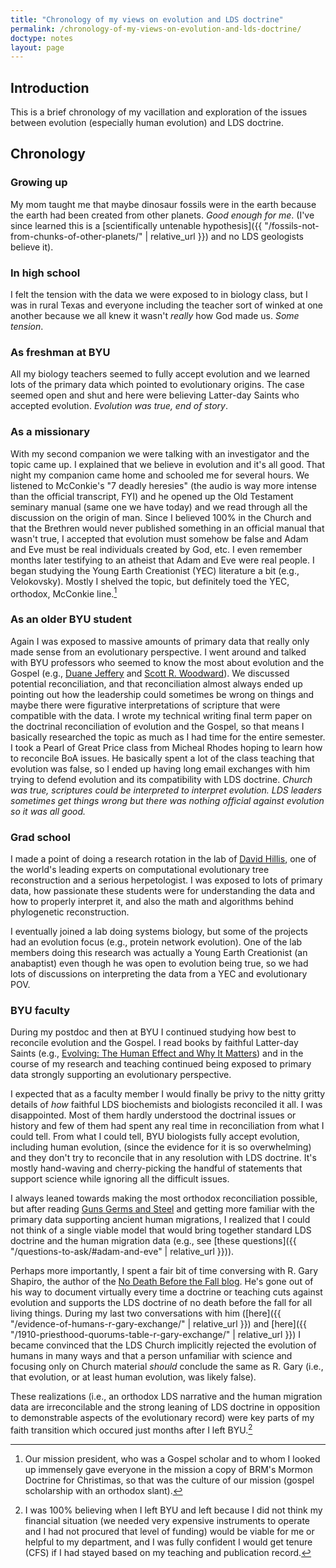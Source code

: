 ```yaml
---
title: "Chronology of my views on evolution and LDS doctrine"
permalink: /chronology-of-my-views-on-evolution-and-lds-doctrine/
doctype: notes
layout: page
---
```


## Introduction

This is a brief chronology of my vacillation and exploration of the issues between evolution (especially human evolution) and LDS doctrine.

## Chronology

### Growing up

My mom taught me that maybe dinosaur fossils were in the earth because the earth had been created from other planets.  *Good enough for me*.  (I've since learned this is a [scientifically untenable hypothesis]({{ "/fossils-not-from-chunks-of-other-planets/" | relative_url }}) and no LDS geologists believe it).

### In high school

I felt the tension with the data we were exposed to in biology class, but I was in rural Texas and everyone including the teacher sort of winked at one another because we all knew it wasn't *really* how God made us.  *Some tension*.

### As freshman at BYU

All my biology teachers seemed to fully accept evolution and we learned lots of the primary data which pointed to evolutionary origins.  The case seemed open and shut and here were believing Latter-day Saints who accepted evolution.  *Evolution was true, end of story*.

### As a missionary

With my second companion we were talking with an investigator and the topic came up.  I explained that we believe in evolution and it's all good.  That night my companion came home and schooled me for several hours.  We listened to McConkie's "7 deadly heresies" (the audio is way more intense than the official transcript, FYI) and he opened up the Old Testament seminary manual (same one we have today) and we read through all the discussion on the origin of man.  Since I believed 100% in the Church and that the Brethren would never published something in an official manual that wasn't true, I accepted that evolution must somehow be false and Adam and Eve must be real individuals created by God, etc.  I even remember months later testifying to an atheist that Adam and Eve were real people.  I began studying the Young Earth Creationist (YEC) literature a bit (e.g., Velokovsky).  Mostly I shelved the topic, but definitely toed the YEC, orthodox, McConkie line.[^mcconkie]

### As an older BYU student

Again I was exposed to massive amounts of primary data that really only made sense from an evolutionary perspective.  I went around and talked with BYU professors who seemed to know the most about evolution and the Gospel (e.g., [Duane Jeffery](https://emp.byui.edu/griffithjo/bs100_files/Seers.htm) and [Scott R. Woodward](https://www.researchgate.net/profile/Scott_Woodward3)).  We discussed potential reconciliation, and that reconciliation almost always ended up pointing out how the leadership could sometimes be wrong on things and maybe there were figurative interpretations of scripture that were compatible with the data.  I wrote my technical writing final term paper on the doctrinal reconciliation of evolution and the Gospel, so that means I basically researched the topic as much as I had time for the entire semester.  I took a Pearl of Great Price class from Micheal Rhodes hoping to learn how to reconcile BoA issues.  He basically spent a lot of the class teaching that evolution was false, so I ended up having long email exchanges with him trying to defend evolution and its compatibility with LDS doctrine.  *Church was true, scriptures could be interpreted to interpret evolution.  LDS leaders sometimes get things wrong but there was nothing official against evolution so it was all good.*

### Grad school

I made a point of doing a research rotation in the lab of [David Hillis](https://en.wikipedia.org/wiki/David_Hillis), one of the world's leading experts on computational evolutionary tree reconstruction and a serious herpetologist.  I was exposed to lots of primary data, how passionate these students were for understanding the data and how to properly interpret it, and also the math and algorithms behind phylogenetic reconstruction.

I eventually joined a lab doing systems biology, but some of the projects had an evolution focus (e.g., protein network evolution).  One of the lab members doing this research was actually a Young Earth Creationist (an anabaptist) even though he was open to evolution being true, so we had lots of discussions on interpreting the data from a YEC and evolutionary POV.

### BYU faculty

During my postdoc and then at BYU I continued studying how best to reconcile evolution and the Gospel.  I read books by faithful Latter-day Saints (e.g., [Evolving: The Human Effect and Why It Matters](https://www.amazon.com/Evolving-Human-Effect-Why-Matters/dp/161614565X)) and in the course of my research and teaching continued being exposed to primary data strongly supporting an evolutionary perspective.

I expected that as a faculty member I would finally be privy to the nitty gritty details of *how* faithful LDS biochemists and biologists reconciled it all.  I was disappointed.  Most of them hardly understood the doctrinal issues or history and few of them had spent any real time in reconciliation from what I could tell.  From what I could tell, BYU biologists fully accept evolution, including human evolution, (since the evidence for it is so overwhelming) and they don't try to reconcile that in any resolution with LDS doctrine.  It's mostly hand-waving and cherry-picking the handful of statements that support science while ignoring all the difficult issues.

I always leaned towards making the most orthodox reconciliation possible, but after reading [Guns Germs and Steel](https://www.goodreads.com/book/show/1842.Guns_Germs_and_Steel) and getting more familiar with the primary data supporting ancient human migrations, I realized that I could not think of a single viable model that would bring together standard LDS doctrine and the human migration data (e.g., see [these questions]({{ "/questions-to-ask/#adam-and-eve" | relative_url }})).

Perhaps more importantly, I spent a fair bit of time conversing with R. Gary Shapiro, the author of the [No Death Before the Fall blog](https://ndbf.blogspot.com/).  He's gone out of his way to document virtually every time a doctrine or teaching cuts against evolution and supports the LDS doctrine of no death before the fall for all living things.  During my last two conversations with him ([here]({{ "/evidence-of-humans-r-gary-exchange/" | relative_url }}) and [here]({{ "/1910-priesthood-quorums-table-r-gary-exchange/" | relative_url }}) I became convinced that the LDS Church implicitly rejected the evolution of humans in many ways and that a person unfamiliar with science and focusing only on Church material *should* conclude the same as R. Gary (i.e., that evolution, or at least human evolution, was likely false).

These realizations (i.e., an orthodox LDS narrative and the human migration data are irreconcilable and the strong leaning of LDS doctrine in opposition to demonstrable aspects of the evolutionary record) were key parts of my faith transition which occured just months after I left BYU.[^leavingbyu]


[^mcconkie]:  Our mission president, who was a Gospel scholar and to whom I looked up immensely gave everyone in the mission a copy of BRM's Mormon Doctrine for Christimas, so that was the culture of our mission (gospel scholarship with an orthodox slant).

[^leavingbyu]: I was 100% believing when I left BYU and left because I did not think my financial situation (we needed very expensive instruments to operate and I had not procured that level of funding) would be viable for me or helpful to my department, and I was fully confident I would get tenure (CFS) if I had stayed based on my teaching and publication record.
